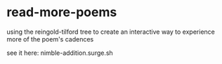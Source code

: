 # read-more-poems
using the reingold-tilford tree to create an interactive way to experience more of the poem's cadences

see it here: nimble-addition.surge.sh
